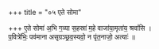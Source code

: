 +++
title = "०५ एते सोमा"

+++
ए॒ते सोमा॑ अ॒भि ग॒व्या स॒हस्रा॑ म॒हे वाजा॑या॒मृता॑य॒ श्रवां॑सि ।  
प॒वित्रे॑भिः॒ पव॑माना असृग्रञ्छ्रव॒स्यवो॒ न पृ॑त॒नाजो॒ अत्याः॑ ॥